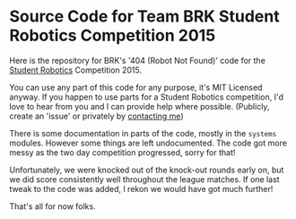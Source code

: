 Source Code for Team BRK Student Robotics Competition 2015
===============================

Here is the repository for BRK's '404 (Robot Not Found)' code for the [Student Robotics](https://www.studentrobotics.org/) Competition 2015.

You can use any part of this code for any purpose, it's MIT Licensed anyway.
If you happen to use parts for a Student Robotics competition, I'd love to hear from you and I can provide help where possible.
(Publicly, create an 'issue' or privately by [contacting me](http://simon816.hostzi.com/contact))

There is some documentation in parts of the code, mostly in the `systems` modules. However some things are left undocumented.
The code got more messy as the two day competition progressed, sorry for that!

Unfortunately, we were knocked out of the knock-out rounds early on, but we did score consistently well throughout the league matches.
If one last tweak to the code was added, I rekon we would have got much further!

That's all for now folks.
